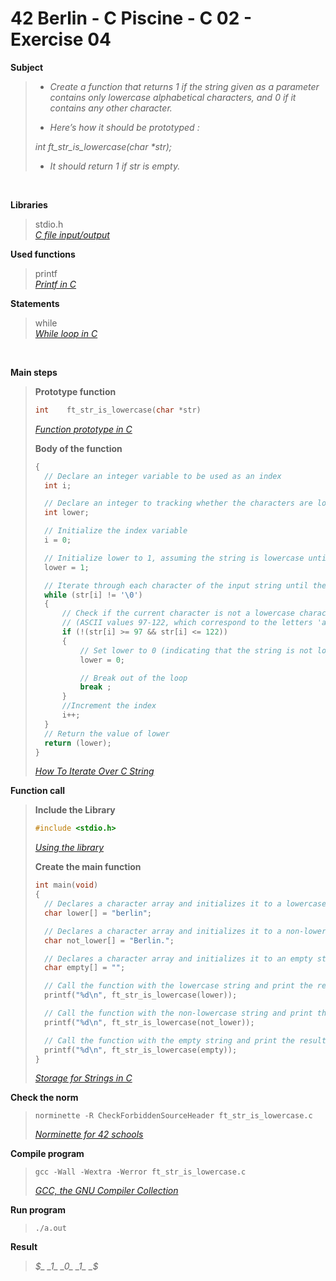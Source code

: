 # 42 Berlin - C Piscine - C 02 - Exercise 04

**Subject**
> * _Create a function that returns 1 if the string given as a parameter contains only lowercase alphabetical characters, and 0 if it contains any other character._   
>
> * _Here’s how it should be prototyped :_   
>
>_int ft_str_is_lowercase(char *str);_    
>
> * _It should return 1 if str is empty._

<br>

**Libraries**        
>
>stdio.h    
>_[C file input/output](https://en.wikipedia.org/wiki/C_file_input/output)_
>   

**Used functions**   
>
>printf   
>_[Printf in C](https://www.geeksforgeeks.org/printf-in-c/)_    

**Statements**
>
>while    
>_[While loop in C](https://www.geeksforgeeks.org/c-while-loop/?ref=lbp)_

<br>

**Main steps**
>
>**Prototype function**
>```c
>int	ft_str_is_lowercase(char *str)
>```  
>
>_[Function prototype in C](https://www.geeksforgeeks.org/function-prototype-in-c/)_     
>
>**Body of the function**
>```c
>{
>	// Declare an integer variable to be used as an index
>	int	i;
>
>	// Declare an integer to tracking whether the characters are lowercase (1) or not (0), respectively.
>	int	lower;
>
>	// Initialize the index variable
>	i = 0;
>
>	// Initialize lower to 1, assuming the string is lowercase until proven otherwise or empty
>	lower = 1;
>
>	// Iterate through each character of the input string until the null terminator is encountered
>	while (str[i] != '\0')
>	{
>		// Check if the current character is not a lowercase character
>		// (ASCII values 97-122, which correspond to the letters 'a' to 'z')
>		if (!(str[i] >= 97 && str[i] <= 122))
>		{
>			// Set lower to 0 (indicating that the string is not lowercase)
>			lower = 0;
>
>			// Break out of the loop
>			break ;
>		}
>		//Increment the index
>		i++;
>	}
>	// Return the value of lower
>	return (lower);
>}    
>```
>_[How To Iterate Over C String](https://dev.to/zirkelc/how-to-iterate-over-c-string-lcj)_      
>


**Function call**
>**Include the Library**
>```c
>#include <stdio.h>
>```
>_[Using the library](https://www.gnu.org/software/libc/manual/html_mono/libc.html#Using-the-Library)_
>
>**Create the main function**
>```c
>int main(void)
>{   
>	// Declares a character array and initializes it to a lowercase string
>	char lower[] = "berlin";
>
>	// Declares a character array and initializes it to a non-lowercase string
>	char not_lower[] = "Berlin.";
>
>	// Declares a character array and initializes it to an empty string
>	char empty[] = "";
>
>	// Call the function with the lowercase string and print the result
>	printf("%d\n", ft_str_is_lowercase(lower));
>
>	// Call the function with the non-lowercase string and print the result
>	printf("%d\n", ft_str_is_lowercase(not_lower));
>
>	// Call the function with the empty string and print the result
>	printf("%d\n", ft_str_is_lowercase(empty));
>}  
>```    
>_[Storage for Strings in C](https://www.geeksforgeeks.org/storage-for-strings-in-c/)_      

**Check the norm**
>```
>norminette -R CheckForbiddenSourceHeader ft_str_is_lowercase.c
>```
>_[Norminette for 42 schools](https://github.com/42School/norminette)_

**Compile program**
>```
>gcc -Wall -Wextra -Werror ft_str_is_lowercase.c
>```
>_[GCC, the GNU Compiler Collection](https://gcc.gnu.org)_

**Run program**
>```
>./a.out
>```

**Result**
>_$_    
>_1_   
>_0_   
>_1_   
>_$_   
